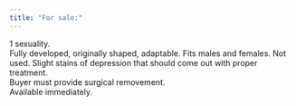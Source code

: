 ```yaml
---
title: "For sale:"
---
```


<p><lj-cut text="...">
1 sexuality.
<br/>
Fully developed, originally shaped, adaptable. Fits males and females. Not used. Slight stains of depression that should come out with proper treatment.
<br/>
Buyer must provide surgical removement.
<br/>
Available immediately.
</lj-cut></p>
